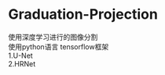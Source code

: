 # Graduation-Projection
使用深度学习进行的图像分割</br>
使用python语言 tensorflow框架</br>
    1.U-Net</br>
    2.HRNet</br>